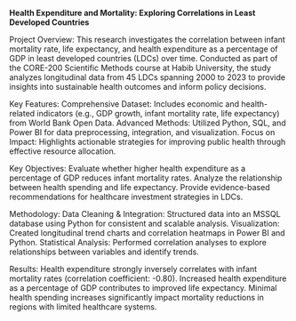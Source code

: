 **Health Expenditure and Mortality: Exploring Correlations in Least Developed Countries**

Project Overview:
This research investigates the correlation between infant mortality rate, life expectancy, and health expenditure as a percentage of GDP in least developed countries (LDCs) over time. Conducted as part of the CORE-200 Scientific Methods course at Habib University, the study analyzes longitudinal data from 45 LDCs spanning 2000 to 2023 to provide insights into sustainable health outcomes and inform policy decisions.

Key Features:
Comprehensive Dataset: Includes economic and health-related indicators (e.g., GDP growth, infant mortality rate, life expectancy) from World Bank Open Data.
Advanced Methods: Utilized Python, SQL, and Power BI for data preprocessing, integration, and visualization.
Focus on Impact: Highlights actionable strategies for improving public health through effective resource allocation.

Key Objectives:
Evaluate whether higher health expenditure as a percentage of GDP reduces infant mortality rates.
Analyze the relationship between health spending and life expectancy.
Provide evidence-based recommendations for healthcare investment strategies in LDCs.

Methodology:
Data Cleaning & Integration: Structured data into an MSSQL database using Python for consistent and scalable analysis.
Visualization: Created longitudinal trend charts and correlation heatmaps in Power BI and Python.
Statistical Analysis: Performed correlation analyses to explore relationships between variables and identify trends.

Results:
Health expenditure strongly inversely correlates with infant mortality rates (correlation coefficient: -0.80).
Increased health expenditure as a percentage of GDP contributes to improved life expectancy.
Minimal health spending increases significantly impact mortality reductions in regions with limited healthcare systems.
